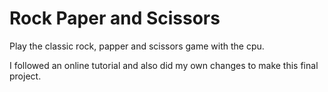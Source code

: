 # Rock Paper and Scissors

Play the classic rock, papper and scissors game with the cpu.

I followed an online tutorial and also did my own changes to make this final project.
